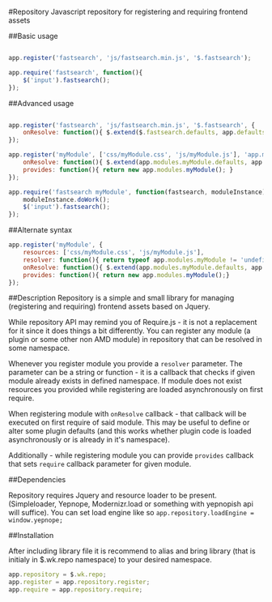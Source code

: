 #Repository
Javascript repository for registering and requiring frontend assets

##Basic usage
```javascript

app.register('fastsearch', 'js/fastsearch.min.js', '$.fastsearch');

app.require('fastsearch', function(){
	$('input').fastsearch();
});

```

##Advanced usage
```javascript

app.register('fastsearch', 'js/fastsearch.min.js', '$.fastsearch', {
	onResolve: function(){ $.extend($.fastsearch.defaults, app.defaults.fastsearch) }
});

app.register('myModule', ['css/myModule.css', 'js/myModule.js'], 'app.modules.myModule', {
	onResolve: function(){ $.extend(app.modules.myModule.defaults, app.defaults.myModule) },
	provides: function(){ return new app.modules.myModule(); }
});

app.require('fastsearch myModule', function(fastsearch, moduleInstance){
	moduleInstance.doWork();
	$('input').fastsearch();
});

```

##Alternate syntax
```javascript
app.register('myModule', {
	resources: ['css/myModule.css', 'js/myModule.js'],
	resolver: function(){ return typeof app.modules.myModule != 'undefined'; },
	onResolve: function(){ $.extend(app.modules.myModule.defaults, app.defaults.myModule) },
	provides: function(){ return new app.modules.myModule();}
});
```
##Description
Repository is a simple and small library for managing (registering and requiring) frontend assets based on Jquery.

While repository API may remind you of Require.js - it is not a replacement for it since it does things a bit differently.
You can register any module (a plugin or some other non AMD module) in repository that can be resolved in some namespace.

Whenever you register module you provide a `resolver` parameter. The parameter can be a string or function - it is a callback
that checks if given module already exists in defined namespace. If module does not exist resources you provided while registering are loaded asynchronously on first require.

When registering module with `onResolve` callback - that callback will be executed on first require of said module. This may be useful to define or alter some plugin defaults (and this works whether plugin code is loaded asynchronously or is already in it's namespace).

Additionally - while registering module you can provide `provides` callback that sets `require` callback parameter for given module.

##Dependencies

Repository requires Jquery and resource loader to be present. (Simpleloader, Yepnope, Modernizr.load or something with yepnopish api will suffice).
You can set load engine like so `app.repository.loadEngine = window.yepnope;`

##Installation

After including library file it is recommend to alias and bring library (that is initialy in $.wk.repo namespace) to your desired namespace.
 ```javascript
 app.repository = $.wk.repo;
 app.register = app.repository.register;
 app.require = app.repository.require;
```